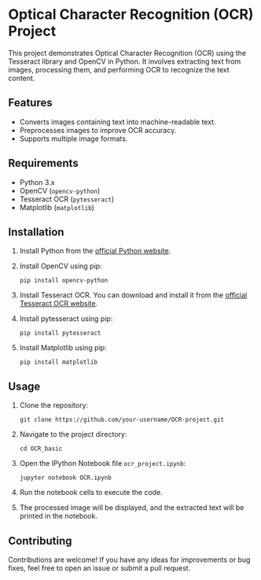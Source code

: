 # Optical Character Recognition (OCR) Project

This project demonstrates Optical Character Recognition (OCR) using the Tesseract library and OpenCV in Python. It involves extracting text from images, processing them, and performing OCR to recognize the text content.

## Features

- Converts images containing text into machine-readable text.
- Preprocesses images to improve OCR accuracy.
- Supports multiple image formats.

## Requirements

- Python 3.x
- OpenCV (`opencv-python`)
- Tesseract OCR (`pytesseract`)
- Matplotlib (`matplotlib`)

## Installation

1. Install Python from the [official Python website](https://www.python.org/downloads/).
2. Install OpenCV using pip:

    ```
    pip install opencv-python
    ```

3. Install Tesseract OCR. You can download and install it from the [official Tesseract OCR website](https://github.com/tesseract-ocr/tesseract).
4. Install pytesseract using pip:

    ```
    pip install pytesseract
    ```

5. Install Matplotlib using pip:

    ```
    pip install matplotlib
    ```

## Usage

1. Clone the repository:

    ```
    git clone https://github.com/your-username/OCR-project.git
    ```

2. Navigate to the project directory:

    ```
    cd OCR_basic
    ```

3. Open the IPython Notebook file `ocr_project.ipynb`:

    ```
    jupyter notebook OCR.ipynb
    ```

4. Run the notebook cells to execute the code.

5. The processed image will be displayed, and the extracted text will be printed in the notebook.

## Contributing

Contributions are welcome! If you have any ideas for improvements or bug fixes, feel free to open an issue or submit a pull request.

